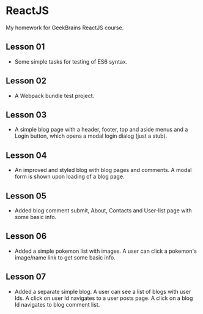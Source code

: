 # ReactJS
My homework for GeekBrains ReactJS course.

## Lesson 01
* Some simple tasks for testing of ES6 syntax.

## Lesson 02
* A Webpack bundle test project.

## Lesson 03
* A simple blog page with a header, footer, top and aside menus and a Login button, which opens a modal login dialog (just a stub).

## Lesson 04
* An improved and styled blog with blog pages and comments. A modal form is shown upon loading of a blog page.

## Lesson 05
* Added blog comment submit, About, Contacts and User-list page with some basic info.

## Lesson 06
* Added a simple pokemon list with images. A user can click a pokemon's image/name link to get some basic info.

## Lesson 07
* Added a separate simple blog. A user can see a list of blogs with user Ids. A click on user Id navigates to a user posts page. A click on a blog Id navigates to blog comment list.
